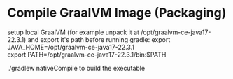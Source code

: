 Compile GraalVM Image (Packaging)
=================================

setup local GraalVM (for example unpack it at /opt/graalvm-ce-java17-22.3.1) and export it's path before running gradle:
export JAVA_HOME=/opt/graalvm-ce-java17-22.3.1      
export PATH=/opt/graalvm-ce-java17-22.3.1/bin:$PATH

./gradlew nativeCompile to build the executable
